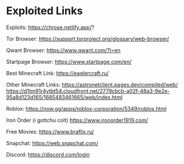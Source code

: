 # Exploited Links
Exploits:
https://chrose.netlify.app/?
 
Tor Browser: https://support.torproject.org/glossary/web-browser/

Qwant Browser: https://www.qwant.com/?l=en

Startpage Browser: https://www.startpage.com/en/

Best Minecraft Link: https://eaglercraft.ru/

Other Minecraft Links: https://astronetclient.pages.dev/compiled/web/  https://d1tm91r4ytbt54.cloudfront.net/2779cbcb-a02f-48a3-9e2e-95a8d123d165/1685483461665/web/index.html

Roblox: https://now.gg/apps/roblox-corporation/5349/roblox.html

Iron Order (i gottchu colt) https://www.ironorder1919.com/

Free Movies: https://www.braflix.ru/

Snapchat: https://web.snapchat.com/

Discord: https://discord.com/login

